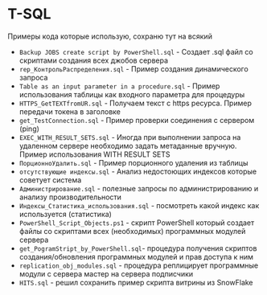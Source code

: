 # T-SQL
Примеры кода которые использую, сохраню тут на всякий

- `Backup JOBS create script by PowerShell.sql` - Создает .sql файл со скриптами создания всех джобов сервера
- `rep_КонтрольРаспределения.sql` - Пример создания динамического запроса
- `Table as an input parameter in a procedure.sql` - Пример использования таблицы как входного параметра для процедуры
- `HTTPS_GetTEXTfromUR.sql` - Получаем текст с https ресурса. Пример передачи токена в заголовке 
- `get_TestConnection.sql` - Пример проверки соединения с сервером (ping)
- `EXEC_WITH_RESULT_SETS.sql` - Иногда при выполнении запроса на удаленном сервере необходимо задать метаданные вручную. Пример использования WITH RESULT SETS
- `ПорционноУдалить.sql` - Пример порционного удаления из таблицы
- `отсутствующие индексы.sql` - Анализ недостоющих индексов которые советует система 
- `Администрирование.sql` - полезные запросы по администрированию и анализу производительности
- `Индексы_Статистика_использования.sql` - посмотреть какой индекс как используется (статистика)
- `PowerShell_Script_Objects.ps1` - скрипт PowerShell который создает файлы со скриптами всех (необходимых) программных модулей сервера
- `get_PogramStript_by_PowerShell.sql`- процедура получения скриптов создания/обновления программных модулей и прав доступа к ним
- `replication_obj_modules.sql` - процедура реплицирует программные модули с сервера мастер на сервера подписчики
- `HITS.sql` - решил сохранить пример скрипта витрины из SnowFlake

